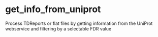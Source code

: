 # get_info_from_uniprot
Process TDReports or flat files by getting information from the UniProt webservice and filtering by a selectable FDR value
